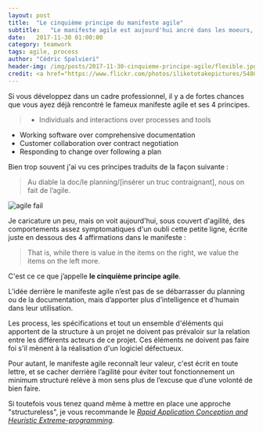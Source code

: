 ```yaml
---
layout: post
title:  "Le cinquième principe du manifeste agile"
subtitle:   "Le manifeste agile est aujourd'hui ancré dans les moeurs, mais il est souvent interprété de façon trop rapide"
date:   2017-11-30 01:00:00
category: teamwork
tags: agile, process
author: "Cédric Spalvieri"
header-img: /img/posts/2017-11-30-cinquieme-principe-agile/flexible.jpg
credit: <a href="https://www.flickr.com/photos/iliketotakepictures/5480553207/">sharon g - "melinda2"</a>
---
```


Si vous développez dans un cadre professionnel, il y a de fortes chances que vous ayez déjà rencontré le fameux manifeste agile et ses 4 principes.

> - Individuals and interactions over processes and tools  
- Working software over comprehensive documentation  
- Customer collaboration over contract negotiation  
- Responding to change over following a plan  


Bien trop souvent j'ai vu ces principes traduits de la façon suivante :
> Au diable la doc/le planning/[insérer un truc contraignant], nous on fait de l’agile.

<img alt="agile fail" src="/img/posts/2017-11-30-cinquieme-principe-agile/fail.gif" class="center"/>

Je caricature un peu, mais on voit aujourd'hui, sous couvert d'agilité, des comportements assez symptomatiques d'un oubli cette petite ligne, écrite juste en dessous des 4 affirmations dans le manifeste :

> That is, while there is value in the items on the right, we value the items on the left more. 

C'est ce ce que j’appelle **le cinquième principe agile**.

L’idée derrière le manifeste agile n’est pas de se débarrasser du planning ou de la documentation, mais d’apporter plus d’intelligence et d'humain dans leur utilisation.

Les process, les spécifications et tout un ensemble d'éléments qui apportent de la structure à un projet ne doivent pas prévaloir sur la relation entre les différents acteurs de ce projet. Ces éléments ne doivent pas faire foi s'il mènent à la réalisation d'un logiciel défectueux. 

Pour autant, le manifeste agile reconnaît leur valeur, c'est écrit en toute lettre, et se cacher derrière l’agilité pour éviter tout fonctionnement un minimum structuré relève à mon sens plus de l’excuse que d’une volonté de bien faire. 

Si toutefois vous tenez quand même à mettre en place une approche "structureless", je vous recommande le [_Rapid Application Conception and Heuristic Extreme-programming_](http://www.la-rache.com/).
